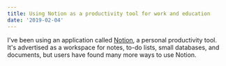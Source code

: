 ```yaml
---
title: Using Notion as a productivity tool for work and education
date: '2019-02-04'
---
```


I've been using an application called [Notion](https://notion.so), a personal productivity tool. It's advertised as a workspace for notes, to-do lists, small databases, and documents, but users have found many more ways to use Notion.